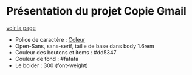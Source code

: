 # Présentation du projet Copie Gmail
[voir la page](https://adriegabto.github.io/edc-gmail/)

* Police de caractère :
[Coleur](./screenshots/asset.png "Couleur")
* Open-Sans, sans-serif, taille de base dans body 1.6rem
* Couleur des boutons et items : #dd5347
* Couleur de fond : #fafafa
* Le bolder : 300 (font-weight)